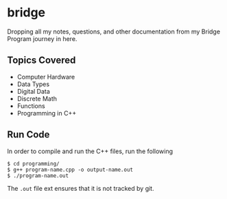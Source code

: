 # bridge

Dropping all my notes, questions, and other documentation from my Bridge Program journey in here.

## Topics Covered
- Computer Hardware
- Data Types
- Digital Data
- Discrete Math
- Functions
- Programming in C++

## Run Code
In order to compile and run the C++ files, run the following
```
$ cd programming/
$ g++ program-name.cpp -o output-name.out
$ ./program-name.out
```
The `.out` file ext ensures that it is not tracked by git.

